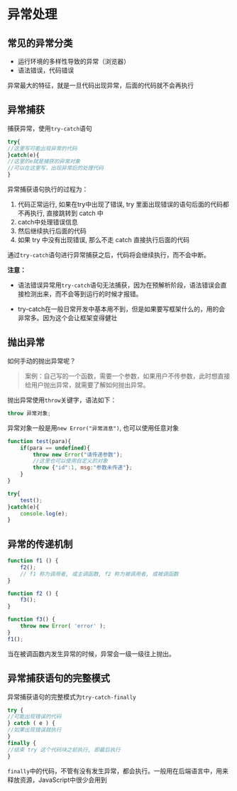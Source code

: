 # 异常处理

## 常见的异常分类

* 运行环境的多样性导致的异常（浏览器）
* 语法错误，代码错误

异常最大的特征，就是一旦代码出现异常，后面的代码就不会再执行

## 异常捕获

捕获异常，使用`try-catch`语句

```js
try{
//这里写可能出现异常的代码
}catch(e){
//这里的e就是捕获的异常对象
//可以在这里写，出现异常后的处理代码
}
```

异常捕获语句执行的过程为：

1. 代码正常运行, 如果在try中出现了错误, try 里面出现错误的语句后面的代码都不再执行, 直接跳转到 catch 中
2. catch中处理错误信息
3. 然后继续执行后面的代码
4. 如果 try 中没有出现错误, 那么不走 catch 直接执行后面的代码

通过`try-catch`语句进行异常捕获之后，代码将会继续执行，而不会中断。

**注意：**

* 语法错误异常用`try-catch`语句无法捕获，因为在预解析阶段，语法错误会直接检测出来，而不会等到运行的时候才报错。

* try-catch在一般日常开发中基本用不到，但是如果要写框架什么的，用的会非常多。因为这个会让框架变得健壮

## 抛出异常

如何手动的抛出异常呢？

> 案例：自己写的一个函数，需要一个参数，如果用户不传参数，此时想直接给用户抛出异常，就需要了解如何抛出异常。

抛出异常使用`throw`关键字，语法如下：

```js
throw 异常对象;
```

异常对象一般是用`new Error("异常消息")`, 也可以使用任意对象

```js
function test(para){
    if(para == undefined){
        throw new Error("请传递参数");
        //这里也可以使用自定义的对象
        throw {"id":1, msg:"参数未传递"};
    }
}

try{
    test();
}catch(e){
    console.log(e);
}
```

## 异常的传递机制

```js
function f1 () {
    f2(); 
    // f1 称为调用者, 或主调函数, f2 称为被调用者, 或被调函数
}

function f2 () {
    f3();
}

function f3() {
    throw new Error( 'error' );
}
f1();
```

当在被调函数内发生异常的时候，异常会一级一级往上抛出。

## 异常捕获语句的完整模式

异常捕获语句的完整模式为`try-catch-finally`

```js
try {
//可能出现错误的代码
} catch ( e ) {
//如果出现错误就执行
} 
finally {
//结束 try 这个代码块之前执行, 即最后执行
}
```

`finally`中的代码，不管有没有发生异常，都会执行。一般用在后端语言中，用来释放资源，JavaScript中很少会用到

